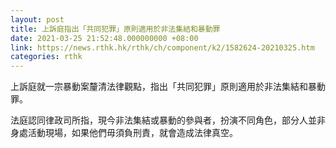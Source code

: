 ```yaml
---
layout: post
title: 上訴庭指出「共同犯罪」原則適用於非法集結和暴動罪
date: 2021-03-25 21:52:48.000000000 +08:00
link: https://news.rthk.hk/rthk/ch/component/k2/1582624-20210325.htm
categories: rthk
---
```


上訴庭就一宗暴動案釐清法律觀點，指出「共同犯罪」原則適用於非法集結和暴動罪。

法庭認同律政司所指，現今非法集結或暴動的參與者，扮演不同角色，部分人並非身處活動現場，如果他們毋須負刑責，就會造成法律真空。
